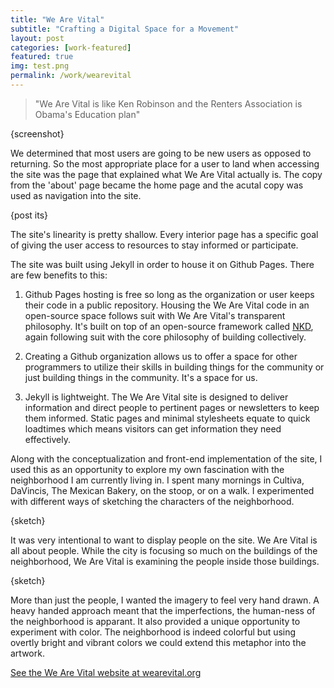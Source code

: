 ```yaml
---
title: "We Are Vital"
subtitle: "Crafting a Digital Space for a Movement"
layout: post
categories: [work-featured]
featured: true
img: test.png
permalink: /work/wearevital
---
```


> "We Are Vital is like Ken Robinson and the Renters Association is Obama's Education plan"

{screenshot}

We determined that most users are going to be new users as opposed to returning. So the most appropriate place for a user to land when accessing the site was the page that explained what We Are Vital actually is. The copy from the 'about' page became the home page and the acutal copy was used as navigation into the site.

{post its}

The site's linearity is pretty shallow. Every interior page has a specific goal of giving the user access to resources to stay informed or participate.

The site was built using Jekyll in order to house it on Github Pages. There are few benefits to this:

1. Github Pages hosting is free so long as the organization or user keeps their code in a public repository. Housing the We Are Vital code in an open-source space follows suit with We Are Vital's transparent philosophy. It's built on top of an open-source framework called <a href="https://github.com/mrmrs/nkd">NKD</a>, again following suit with the core philosophy of building collectively.

2. Creating a Github organization allows us to offer a space for other programmers to utilize their skills in building things for the community or just building things in the community. It's a space for us.

3. Jekyll is lightweight. The We Are Vital site is designed to deliver information and direct people to pertinent pages or newsletters to keep them informed. Static pages and minimal stylesheets equate to quick loadtimes which means visitors can get information they need effectively.

Along with the conceptualization and front-end implementation of the site, I used this as an opportunity to explore my own fascination with the neighborhood I am currently living in. I spent many mornings in Cultiva, DaVincis, The Mexican Bakery, on the stoop, or on a walk. I experimented with different ways of sketching the characters of the neighborhood. 

{sketch}

It was very intentional to want to display people on the site. We Are Vital is all about people. While the city is focusing so much on the buildings of the neighborhood, We Are Vital is examining the people inside those buildings. 

{sketch}

More than just the people, I wanted the imagery to feel very hand drawn. A heavy handed approach meant that the imperfections, the human-ness of the neighborhood is apparant. It also provided a unique opportunity to experiment with color. The neighborhood is indeed colorful but using overtly bright and vibrant colors we could extend this metaphor into the artwork.

<a href="http://wearevital.org" target="_blank" >See the We Are Vital website at wearevital.org</a>

